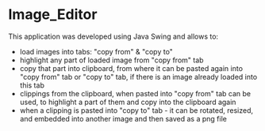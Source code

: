 # Image_Editor

This application was developed using Java Swing and allows to: 
- load images into tabs: "copy from" & "copy to"
- highlight any part of loaded image from "copy from" tab
- copy that part into clipboard, from where it can be pasted again into "copy from" tab
  or "copy to" tab, if there is an image already loaded into this tab
- clippings from the clipboard, when pasted into "copy from" tab can be used, to highlight a part of them and 
  copy into the clipboard again
- when a clipping is pasted into "copy to" tab - it can be rotated, resized, and embedded into 
  another image and then saved as a png file
